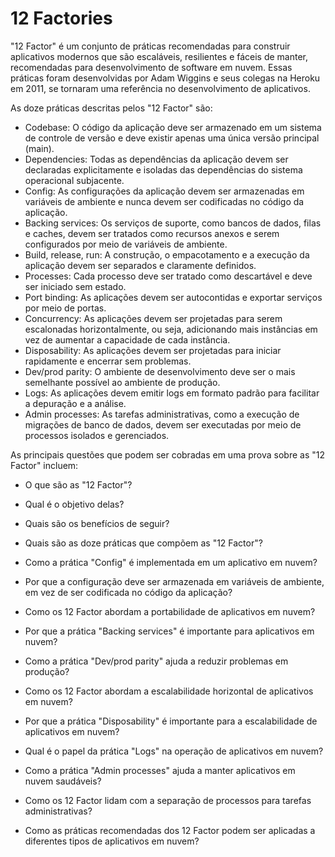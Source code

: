 # 12 Factories

"12 Factor" é um conjunto de práticas recomendadas para construir aplicativos modernos que são escaláveis, resilientes e fáceis de manter, recomendadas para desenvolvimento de software em nuvem. Essas práticas foram desenvolvidas por Adam Wiggins e seus colegas na Heroku em 2011, se tornaram uma referência no desenvolvimento de aplicativos.

As doze práticas descritas pelos "12 Factor" são:

- Codebase: O código da aplicação deve ser armazenado em um sistema de controle de versão e deve existir apenas uma única versão principal (main).
- Dependencies: Todas as dependências da aplicação devem ser declaradas explicitamente e isoladas das dependências do sistema operacional subjacente.
- Config: As configurações da aplicação devem ser armazenadas em variáveis de ambiente e nunca devem ser codificadas no código da aplicação.
- Backing services: Os serviços de suporte, como bancos de dados, filas e caches, devem ser tratados como recursos anexos e serem configurados por meio de variáveis de ambiente.
- Build, release, run: A construção, o empacotamento e a execução da aplicação devem ser separados e claramente definidos.
- Processes: Cada processo deve ser tratado como descartável e deve ser iniciado sem estado.
- Port binding: As aplicações devem ser autocontidas e exportar serviços por meio de portas.
- Concurrency: As aplicações devem ser projetadas para serem escalonadas horizontalmente, ou seja, adicionando mais instâncias em vez de aumentar a capacidade de cada instância.
- Disposability: As aplicações devem ser projetadas para iniciar rapidamente e encerrar sem problemas.
- Dev/prod parity: O ambiente de desenvolvimento deve ser o mais semelhante possível ao ambiente de produção.
- Logs: As aplicações devem emitir logs em formato padrão para facilitar a depuração e a análise.
- Admin processes: As tarefas administrativas, como a execução de migrações de banco de dados, devem ser executadas por meio de processos isolados e gerenciados.

As principais questões que podem ser cobradas em uma prova sobre as "12 Factor" incluem:

- O que são as "12 Factor"?


- Qual é o objetivo delas?


- Quais são os benefícios de seguir?


- Quais são as doze práticas que compõem as "12 Factor"?


- Como a prática "Config" é implementada em um aplicativo em nuvem?


- Por que a configuração deve ser armazenada em variáveis de ambiente, em vez de ser codificada no código da aplicação?


- Como os 12 Factor abordam a portabilidade de aplicativos em nuvem?


- Por que a prática "Backing services" é importante para aplicativos em nuvem?


- Como a prática "Dev/prod parity" ajuda a reduzir problemas em produção?


- Como os 12 Factor abordam a escalabilidade horizontal de aplicativos em nuvem?


- Por que a prática "Disposability" é importante para a escalabilidade de aplicativos em nuvem?


- Qual é o papel da prática "Logs" na operação de aplicativos em nuvem?


- Como a prática "Admin processes" ajuda a manter aplicativos em nuvem saudáveis?


- Como os 12 Factor lidam com a separação de processos para tarefas administrativas?


- Como as práticas recomendadas dos 12 Factor podem ser aplicadas a diferentes tipos de aplicativos em nuvem?


